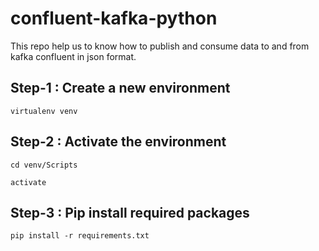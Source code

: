 # confluent-kafka-python


This repo help us to know how to publish and consume data to and from kafka confluent in json format.

## Step-1 : Create a new environment

```
virtualenv venv
```
## Step-2 : Activate the environment

```
cd venv/Scripts

activate
```
## Step-3 : Pip install required packages

```
pip install -r requirements.txt
```


